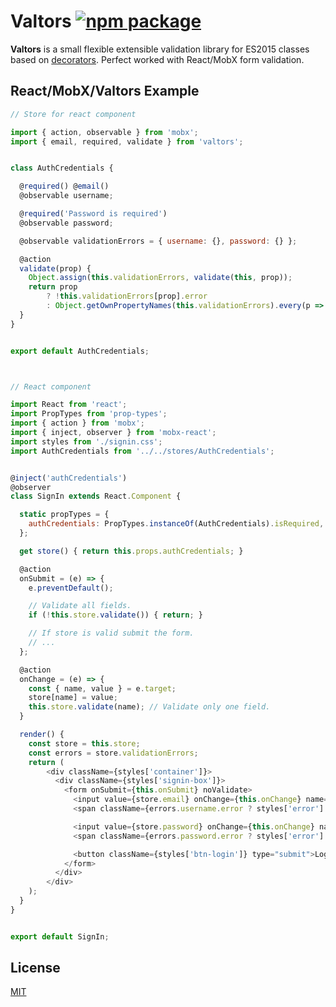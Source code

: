 # Valtors [![npm package](https://img.shields.io/npm/v/valtors.svg?style=flat-square)](https://www.npmjs.org/package/valtors)

**Valtors** is a small flexible extensible validation library for ES2015 classes based on [decorators](https://github.com/tc39/proposal-decorators).
Perfect worked with React/MobX form validation.

## React/MobX/Valtors Example

```javascript
// Store for react component

import { action, observable } from 'mobx';
import { email, required, validate } from 'valtors';


class AuthCredentials {

  @required() @email()
  @observable username;

  @required('Password is required')
  @observable password;

  @observable validationErrors = { username: {}, password: {} };

  @action
  validate(prop) {
    Object.assign(this.validationErrors, validate(this, prop));
    return prop
        ? !this.validationErrors[prop].error
        : Object.getOwnPropertyNames(this.validationErrors).every(p => !this.validationErrors[p].error);
  }
}


export default AuthCredentials;



// React component

import React from 'react';
import PropTypes from 'prop-types';
import { action } from 'mobx';
import { inject, observer } from 'mobx-react';
import styles from './signin.css';
import AuthCredentials from '../../stores/AuthCredentials';


@inject('authCredentials')
@observer
class SignIn extends React.Component {

  static propTypes = {
    authCredentials: PropTypes.instanceOf(AuthCredentials).isRequired,
  };

  get store() { return this.props.authCredentials; }

  @action
  onSubmit = (e) => {
    e.preventDefault();

    // Validate all fields.
    if (!this.store.validate()) { return; }

    // If store is valid submit the form.
    // ...
  };

  @action
  onChange = (e) => {
    const { name, value } = e.target;
    store[name] = value;
    this.store.validate(name); // Validate only one field.
  }

  render() {
    const store = this.store;
    const errors = store.validationErrors;
    return (
        <div className={styles['container']}>
          <div className={styles['signin-box']}>
            <form onSubmit={this.onSubmit} noValidate>
              <input value={store.email} onChange={this.onChange} name="username" type="email" placeholder="email">
              <span className={errors.username.error ? styles['error'] : styles['hide']}>{errors.username.error}</span>

              <input value={store.password} onChange={this.onChange} name="password" type="password" placeholder="password">
              <span className={errors.password.error ? styles['error'] : styles['hide']}>{errors.password.error}</span>

              <button className={styles['btn-login']} type="submit">Login</button>
            </form>
          </div>
        </div>
    );
  }
}


export default SignIn;

```

## License

[MIT](https://opensource.org/licenses/mit-license.php)
